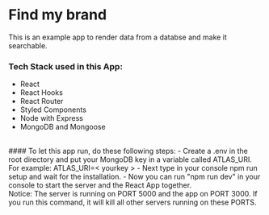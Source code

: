 # Find my brand
This is an example app to render data from a databse and make it searchable.
<br>
### Tech Stack used in this App:
- React
- React Hooks
- React Router
- Styled Components
- Node with Express
- MongoDB and Mongoose
<br>
#### To let this app run, do these following steps:
- Create a .env in the root directory and put your MongoDB key in a variable called ATLAS_URI. 
<br>For example: ATLAS_URI=< yourkey >
- Next type in your console npm run setup and wait for the installation.
- Now you can run "npm run dev" in your console to start the server and the React App together.<br>Notice: The server is running on PORT 5000 and the app on PORT 3000. If you run this command, it will kill all other servers running on these PORTS.